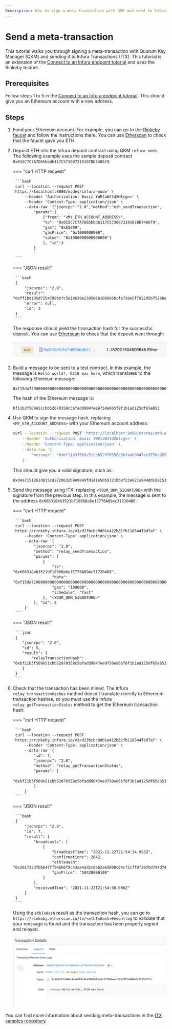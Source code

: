 ```yaml
---
Description: How to sign a meta-transaction with QKM and send to Infura ITX
---
```


# Send a meta-transaction

This tutorial walks you through signing a meta-transaction with Quorum Key Manager (QKM) and sending it to Infura
Transactions (ITX).
This tutorial is an extension of the [Connect to an Infura endpoint tutorial](ConnectInfura.md) and uses the Rinkeby testnet.

## Prerequisites

Follow steps 1 to 5 in the [Connect to an Infura endpoint tutorial](ConnectInfura.md).
This should give you an Ethereum account with a new address.

## Steps

1. Fund your Ethereum account.
   For example, you can go to the [Rinkeby faucet](https://www.rinkeby.io/#faucet) and follow the instructions there.
   You can use [Etherscan](https://etherscan.io/) to check that the faucet gave you ETH.

1. Deposit ETH into the Infura deposit contract using QKM `infura-node`.
   The following example uses the sample deposit contract `0x015C7C7A7D65bbdb117C573007219107BD7486f9`:

    === "curl HTTP request"

        ```bash
        curl --location --request POST 'https://localhost:8080/nodes/infura-node' \
            --header 'Authorization: Basic YWRtaW4tdXNlcg==' \
            --header 'Content-Type: application/json' \
            --data-raw '{"jsonrpc":"2.0","method":"eth_sendTransaction",
                "params":[
                    {"from": "<MY_ETH_ACCOUNT_ADDRESS>",
                    "to": "0x015C7C7A7D65bbdb117C573007219107BD7486f9",
                    "gas": "0x65000",
                    "gasPrice": "0x1000000000",
                    "value": "0x1000000000000000"}
                    ], "id":3
                }
                '
        ```

    === "JSON result"

        ```bash
        {
            "jsonrpc": "2.0",
            "result": "0xff1bd105d7254789b6fc5e18639e2395068108d66bcfe728e5f792295b7526be",
            "error": null,
            "id": 3
        }
        ```

    The response should yield the transaction hash for the successful deposit.
    You can use [Etherscan](https://etherscan.io/) to check that the deposit went through:

    ![Etherscan deposit](../Images/EtherscanDeposit.png)

1. Build a message to be sent to a test contract.
   In this example, the message is `Hello world!, 6210 was here`, which translates to the following Ethereum message:

    ```text
    0xf15da7290000000000000000000000000000000000000000000000000000000000000020000000000000000000000000000000000000000000000000000000000000001b48656c6c6f20776f726c64212c20366c32302077617320686572650000000000
    ```

    The hash of the Ethereum message is:

    ```text
    bf11b3f509e51cbb52070358c5bfadd9047ee9750e865f8f1b1ad125df65e853
    ```

1. Use QKM to sign the message hash, replacing `<MY_ETH_ACCOUNT_ADDRESS>` with your Ethereum account address:

    ```bash
    curl --location --request POST 'https://localhost:8080/stores/eth-accounts/ethereum/<MY_ETH_ACCOUNT_ADDRESS>/sign-message' \
        --header 'Authorization: Basic YWRtaW4tdXNlcg==' \
        --header 'Content-Type: application/json' \
        --data-raw '{
            "message": "0xbf11b3f509e51cbb52070358c5bfadd9047ee9750e865f8f1b1ad125df65e853"
        }'
    ```

    This should give you a valid signature, such as:

    ```text
    0xd4a7151261d815cd2720632b9e9949fd141e5059321bb8f23e621a944dd1081533acef9d1a318b3b60c2815385ba7e3ca59adee6490113c5a71913735acbeb8b1c
    ```

1. Send the message using ITX, replacing `<YOUR_QKM_SIGNATURE>` with the signature from the previous step.
   In this example, the message is sent to the address `0x6663184b3521bF1896Ba6e1E776AB94c317204B6`:

    === "curl HTTP request"

        ```bash
        curl --location --request POST 'https://rinkeby.infura.io/v3/d23bcbc0d01e422b81fb118544fbd7af' \
            --header 'Content-Type: application/json' \
            --data-raw '{
                "jsonrpc": "2.0",
                "method": "relay_sendTransaction",
                "params": [
                    {
                        "to": "0x6663184b3521bF1896Ba6e1E776AB94c317204B6",
                        "data": "0xf15da7290000000000000000000000000000000000000000000000000000000000000020000000000000000000000000000000000000000000000000000000000000001b48656c6c6f20776f726c64212c20366c32302077617320686572650000000000",
                        "gas": "100000",
                        "schedule": "fast"
                    }, "<YOUR_QKM_SIGNATURE>"
                ], "id": 5
            }'
        ```

    === "JSON result"

        ```json
        {
           "jsonrpc": "2.0",
           "id": 5,
           "result": {
               "relayTransactionHash": "0xbf11b3f509e51cbb52070358c5bfadd9047ee9750e865f8f1b1ad125df65e853"
           }
        }
        ```

1. Check that the transaction has been mined.
   The Infura `relay_transactionHashes` method doesn't translate directly to Ethereum transaction hashes, so you must
   use the Infura `relay_getTransactionStatus` method to get the Ethereum transaction hash:

    === "curl HTTP request"

        ```bash
        curl --location --request POST 'https://rinkeby.infura.io/v3/d23bcbc0d01e422b81fb118544fbd7af' \
            --header 'Content-Type: application/json' \
            --data-raw '{
                "id": 7,
                "jsonrpc": "2.0",
                "method": "relay_getTransactionStatus",
                "params": [
                    "0xbf11b3f509e51cbb52070358c5bfadd9047ee9750e865f8f1b1ad125df65e853"
                ]
            }'
        ```

    === "JSON result"

        ```bash
        {
            "jsonrpc": "2.0",
            "id": 7,
            "result": {
                "broadcasts": [
                    {
                        "broadcastTime": "2021-11-22T21:54:34.993Z",
                        "confirmations": 2642,
                        "ethTxHash": "0x201722d7bb647ff94bb6f9c43aa4ad2c0eb2a6d808c04cf2cff8f207bd794d74",
                        "gasPrice": "10420000100"
                    }
                ],
                "receivedTime": "2021-11-22T21:54:30.606Z"
            }
        }
        ```

    Using the `ethTxHash` result as the transaction hash, you can go to
    `https://rinkeby.etherscan.io/tx/<ethTxHash>#eventlog` to validate that your message is found and the transaction
    has been properly signed and relayed.

    ![Etherscan message](../Images/EtherscanMessage.png)

You can find more information about sending meta-transactions in the [ITX samples repository](https://github.com/INFURA/demo-eth-tx/tree/master/infura-transactions).
